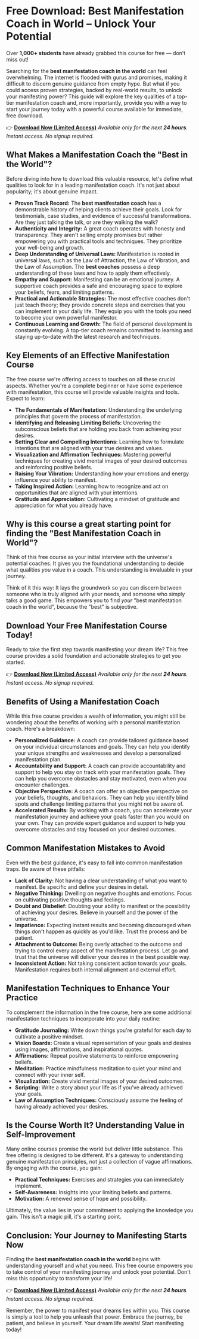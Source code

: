 # Free Download: Best Manifestation Coach in World – Unlock Your Potential

Over **1,000+ students** have already grabbed this course for free — don’t miss out!

Searching for the **best manifestation coach in the world** can feel overwhelming. The internet is flooded with gurus and promises, making it difficult to discern genuine guidance from empty hype. But what if you could access proven strategies, backed by real-world results, to unlock your manifesting power? This guide will explore the key qualities of a top-tier manifestation coach and, more importantly, provide you with a way to start your journey today with a powerful course available for immediate, free download.

👉 [**Download Now (Limited Access)**](https://udemywork.com/best-manifestation-coach-in-world)
_Available only for the next **24 hours**. Instant access. No signup required._

## What Makes a Manifestation Coach the "Best in the World"?

Before diving into how to download this valuable resource, let's define what qualities to look for in a leading manifestation coach. It's not just about popularity; it's about genuine impact.

*   **Proven Track Record:** The **best manifestation coach** has a demonstrable history of helping clients achieve their goals. Look for testimonials, case studies, and evidence of successful transformations. Are they just talking the talk, or are they walking the walk?
*   **Authenticity and Integrity:** A great coach operates with honesty and transparency. They aren't selling empty promises but rather empowering you with practical tools and techniques. They prioritize your well-being and growth.
*   **Deep Understanding of Universal Laws:** Manifestation is rooted in universal laws, such as the Law of Attraction, the Law of Vibration, and the Law of Assumption. The **best coaches** possess a deep understanding of these laws and how to apply them effectively.
*   **Empathy and Support:** Manifesting can be an emotional journey. A supportive coach provides a safe and encouraging space to explore your beliefs, fears, and limiting patterns.
*   **Practical and Actionable Strategies:** The most effective coaches don't just teach theory; they provide concrete steps and exercises that you can implement in your daily life. They equip you with the tools you need to become your own powerful manifestor.
*   **Continuous Learning and Growth:** The field of personal development is constantly evolving. A top-tier coach remains committed to learning and staying up-to-date with the latest research and techniques.

## Key Elements of an Effective Manifestation Course

The free course we're offering access to touches on all these crucial aspects. Whether you're a complete beginner or have some experience with manifestation, this course will provide valuable insights and tools. Expect to learn:

*   **The Fundamentals of Manifestation:** Understanding the underlying principles that govern the process of manifestation.
*   **Identifying and Releasing Limiting Beliefs:** Uncovering the subconscious beliefs that are holding you back from achieving your desires.
*   **Setting Clear and Compelling Intentions:** Learning how to formulate intentions that are aligned with your true desires and values.
*   **Visualization and Affirmation Techniques:** Mastering powerful techniques for creating vivid mental images of your desired outcomes and reinforcing positive beliefs.
*   **Raising Your Vibration:** Understanding how your emotions and energy influence your ability to manifest.
*   **Taking Inspired Action:** Learning how to recognize and act on opportunities that are aligned with your intentions.
*   **Gratitude and Appreciation:** Cultivating a mindset of gratitude and appreciation for what you already have.

## Why is this course a great starting point for finding the "Best Manifestation Coach in World"?

Think of this free course as your initial interview with the universe's potential coaches. It gives you the foundational understanding to decide what qualities *you* value in a coach. This understanding is invaluable in your journey.

Think of it this way: It lays the groundwork so you can discern between someone who is truly aligned with your needs, and someone who simply talks a good game. This empowers you to find *your* "best manifestation coach in the world", because the "best" is subjective.

## Download Your Free Manifestation Course Today!

Ready to take the first step towards manifesting your dream life? This free course provides a solid foundation and actionable strategies to get you started.

👉 [**Download Now (Limited Access)**](https://udemywork.com/best-manifestation-coach-in-world)
_Available only for the next **24 hours**. Instant access. No signup required._

## Benefits of Using a Manifestation Coach

While this free course provides a wealth of information, you might still be wondering about the benefits of working with a personal manifestation coach. Here's a breakdown:

*   **Personalized Guidance:** A coach can provide tailored guidance based on your individual circumstances and goals. They can help you identify your unique strengths and weaknesses and develop a personalized manifestation plan.
*   **Accountability and Support:** A coach can provide accountability and support to help you stay on track with your manifestation goals. They can help you overcome obstacles and stay motivated, even when you encounter challenges.
*   **Objective Perspective:** A coach can offer an objective perspective on your beliefs, thoughts, and behaviors. They can help you identify blind spots and challenge limiting patterns that you might not be aware of.
*   **Accelerated Results:** By working with a coach, you can accelerate your manifestation journey and achieve your goals faster than you would on your own. They can provide expert guidance and support to help you overcome obstacles and stay focused on your desired outcomes.

## Common Manifestation Mistakes to Avoid

Even with the best guidance, it's easy to fall into common manifestation traps. Be aware of these pitfalls:

*   **Lack of Clarity:** Not having a clear understanding of what you want to manifest. Be specific and define your desires in detail.
*   **Negative Thinking:** Dwelling on negative thoughts and emotions. Focus on cultivating positive thoughts and feelings.
*   **Doubt and Disbelief:** Doubting your ability to manifest or the possibility of achieving your desires. Believe in yourself and the power of the universe.
*   **Impatience:** Expecting instant results and becoming discouraged when things don't happen as quickly as you'd like. Trust the process and be patient.
*   **Attachment to Outcome:** Being overly attached to the outcome and trying to control every aspect of the manifestation process. Let go and trust that the universe will deliver your desires in the best possible way.
*   **Inconsistent Action:** Not taking consistent action towards your goals. Manifestation requires both internal alignment and external effort.

## Manifestation Techniques to Enhance Your Practice

To complement the information in the free course, here are some additional manifestation techniques to incorporate into your daily routine:

*   **Gratitude Journaling:** Write down things you're grateful for each day to cultivate a positive mindset.
*   **Vision Boards:** Create a visual representation of your goals and desires using images, affirmations, and inspirational quotes.
*   **Affirmations:** Repeat positive statements to reinforce empowering beliefs.
*   **Meditation:** Practice mindfulness meditation to quiet your mind and connect with your inner self.
*   **Visualization:** Create vivid mental images of your desired outcomes.
*   **Scripting:** Write a story about your life as if you've already achieved your goals.
*   **Law of Assumption Techniques:** Consciously assume the feeling of having already achieved your desires.

## Is the Course Worth It? Understanding Value in Self-Improvement

Many online courses promise the world but deliver little substance. This free offering is designed to be different. It's a gateway to understanding genuine manifestation principles, not just a collection of vague affirmations. By engaging with the course, you gain:

*   **Practical Techniques:** Exercises and strategies you can immediately implement.
*   **Self-Awareness:** Insights into your limiting beliefs and patterns.
*   **Motivation:** A renewed sense of hope and possibility.

Ultimately, the value lies in your commitment to applying the knowledge you gain. This isn't a magic pill, it's a starting point.

## Conclusion: Your Journey to Manifesting Starts Now

Finding the **best manifestation coach in the world** begins with understanding yourself and what you need. This free course empowers you to take control of your manifesting journey and unlock your potential. Don't miss this opportunity to transform your life!

👉 [**Download Now (Limited Access)**](https://udemywork.com/best-manifestation-coach-in-world)
_Available only for the next **24 hours**. Instant access. No signup required._

Remember, the power to manifest your dreams lies within you. This course is simply a tool to help you unleash that power. Embrace the journey, be patient, and believe in yourself. Your dream life awaits! Start manifesting today!

